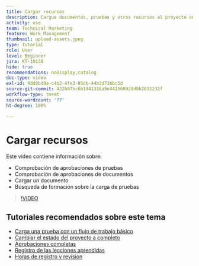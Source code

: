```yaml
---
title: Cargar recursos
description: Cargue documentos, pruebas y otros recursos al proyecto antes de cerrarlo para asegurarse de que todos los datos relevantes estén asociados.
activity: use
team: Technical Marketing
feature: Work Management
thumbnail: upload-assets.jpeg
type: Tutorial
role: User
level: Beginner
jira: KT-10138
hide: true
recommendations: noDisplay,catalog
doc-type: video
exl-id: 9dd8bd9a-c4b2-4fe3-85db-44b3d716bc5d
source-git-commit: 422b07bc6b1941316a9e441560929d9b2832232f
workflow-type: tm+mt
source-wordcount: '77'
ht-degree: 100%

---
```


# Cargar recursos

Este vídeo contiene información sobre:

* Comprobación de aprobaciones de pruebas
* Comprobación de aprobaciones de documentos
* Cargar un documento
* Búsqueda de formación sobre la carga de pruebas

>[!VIDEO](https://video.tv.adobe.com/v/3440370/?quality=12&learn=on&enablevpops)

## Tutoriales recomendados sobre este tema

* [Carga una prueba con un flujo de trabajo básico](/help/workfront-proof/upload-proofs/upload-a-proof-with-a-basic-workflow.md)
* [Cambiar el estado del proyecto a completo](/help/manage-work/projects/change-the-project-status.md)
* [Aprobaciones completas](/help/manage-work/close-a-project/complete-approvals.md)
* [Registro de las lecciones aprendidas](/help/manage-work/close-a-project/lessons-learned-from-closing-a-project.md)
* [Horas de registro y revisión](/help/manage-work/close-a-project/log-and-review-hours.md)


